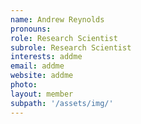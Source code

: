 ```yaml
---
name: Andrew Reynolds
pronouns:
role: Research Scientist
subrole: Research Scientist
interests: addme
email: addme
website: addme
photo: 
layout: member
subpath: '/assets/img/'
---
```

<!-- Write anything else here and it will be printed. -->
